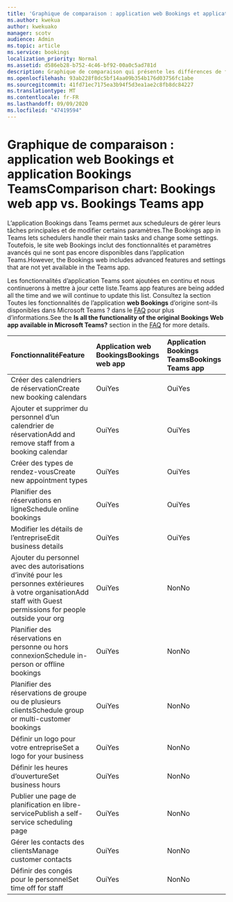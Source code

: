 ```yaml
---
title: 'Graphique de comparaison : application web Bookings et application Bookings Teams'
ms.author: kwekua
author: kwekuako
manager: scotv
audience: Admin
ms.topic: article
ms.service: bookings
localization_priority: Normal
ms.assetid: d586eb28-b752-4c46-bf92-00a0c5ad781d
description: Graphique de comparaison qui présente les différences de fonctionnalités entre l’application web Bookings et l’application Bookings Teams.
ms.openlocfilehash: 93ab228f8dc5bf14aa09b354b176d03756fc1abe
ms.sourcegitcommit: 41fd71ec7175ea3b94f5d3ea1ae2c8fb8dc84227
ms.translationtype: MT
ms.contentlocale: fr-FR
ms.lasthandoff: 09/09/2020
ms.locfileid: "47419594"
---
```

# <a name="comparison-chart-bookings-web-app-vs-bookings-teams-app"></a><span data-ttu-id="e62fc-103">Graphique de comparaison : application web Bookings et application Bookings Teams</span><span class="sxs-lookup"><span data-stu-id="e62fc-103">Comparison chart: Bookings web app vs. Bookings Teams app</span></span>

<span data-ttu-id="e62fc-104">L’application Bookings dans Teams permet aux scheduleurs de gérer leurs tâches principales et de modifier certains paramètres.</span><span class="sxs-lookup"><span data-stu-id="e62fc-104">The Bookings app in Teams lets schedulers handle their main tasks and change some settings.</span></span> <span data-ttu-id="e62fc-105">Toutefois, le site web Bookings inclut des fonctionnalités et paramètres avancés qui ne sont pas encore disponibles dans l’application Teams.</span><span class="sxs-lookup"><span data-stu-id="e62fc-105">However, the Bookings web includes advanced features and settings that are not yet available in the Teams app.</span></span>

<span data-ttu-id="e62fc-106">Les fonctionnalités d’application Teams sont ajoutées en continu et nous continuerons à mettre à jour cette liste.</span><span class="sxs-lookup"><span data-stu-id="e62fc-106">Teams app features are being added all the time and we will continue to update this list.</span></span> <span data-ttu-id="e62fc-107">Consultez la section Toutes les fonctionnalités de l’application **web Bookings** d’origine sont-ils disponibles dans Microsoft Teams ? dans le [FAQ](bookings-faq.md) pour plus d’informations.</span><span class="sxs-lookup"><span data-stu-id="e62fc-107">See the **Is all the functionality of the original Bookings Web app available in Microsoft Teams?** section in the [FAQ](bookings-faq.md) for more details.</span></span>

| <span data-ttu-id="e62fc-108">Fonctionnalité</span><span class="sxs-lookup"><span data-stu-id="e62fc-108">Feature</span></span> | <span data-ttu-id="e62fc-109">Application web Bookings</span><span class="sxs-lookup"><span data-stu-id="e62fc-109">Bookings web app</span></span> | <span data-ttu-id="e62fc-110">Application Bookings Teams</span><span class="sxs-lookup"><span data-stu-id="e62fc-110">Bookings Teams app</span></span> |
|:---|:---|:---|
| <span data-ttu-id="e62fc-111">Créer des calendriers de réservation</span><span class="sxs-lookup"><span data-stu-id="e62fc-111">Create new booking calendars</span></span> | <span data-ttu-id="e62fc-112">Oui</span><span class="sxs-lookup"><span data-stu-id="e62fc-112">Yes</span></span> | <span data-ttu-id="e62fc-113">Oui</span><span class="sxs-lookup"><span data-stu-id="e62fc-113">Yes</span></span> |
| <span data-ttu-id="e62fc-114">Ajouter et supprimer du personnel d’un calendrier de réservation</span><span class="sxs-lookup"><span data-stu-id="e62fc-114">Add and remove staff from a booking calendar</span></span> | <span data-ttu-id="e62fc-115">Oui</span><span class="sxs-lookup"><span data-stu-id="e62fc-115">Yes</span></span> | <span data-ttu-id="e62fc-116">Oui</span><span class="sxs-lookup"><span data-stu-id="e62fc-116">Yes</span></span> |
| <span data-ttu-id="e62fc-117">Créer des types de rendez-vous</span><span class="sxs-lookup"><span data-stu-id="e62fc-117">Create new appointment types</span></span> | <span data-ttu-id="e62fc-118">Oui</span><span class="sxs-lookup"><span data-stu-id="e62fc-118">Yes</span></span> | <span data-ttu-id="e62fc-119">Oui</span><span class="sxs-lookup"><span data-stu-id="e62fc-119">Yes</span></span> |
| <span data-ttu-id="e62fc-120">Planifier des réservations en ligne</span><span class="sxs-lookup"><span data-stu-id="e62fc-120">Schedule online bookings</span></span> | <span data-ttu-id="e62fc-121">Oui</span><span class="sxs-lookup"><span data-stu-id="e62fc-121">Yes</span></span> | <span data-ttu-id="e62fc-122">Oui</span><span class="sxs-lookup"><span data-stu-id="e62fc-122">Yes</span></span> |
| <span data-ttu-id="e62fc-123">Modifier les détails de l’entreprise</span><span class="sxs-lookup"><span data-stu-id="e62fc-123">Edit business details</span></span> | <span data-ttu-id="e62fc-124">Oui</span><span class="sxs-lookup"><span data-stu-id="e62fc-124">Yes</span></span> | <span data-ttu-id="e62fc-125">Oui</span><span class="sxs-lookup"><span data-stu-id="e62fc-125">Yes</span></span> |
| <span data-ttu-id="e62fc-126">Ajouter du personnel avec des autorisations d’invité pour les personnes extérieures à votre organisation</span><span class="sxs-lookup"><span data-stu-id="e62fc-126">Add staff with Guest permissions for people outside your org</span></span> | <span data-ttu-id="e62fc-127">Oui</span><span class="sxs-lookup"><span data-stu-id="e62fc-127">Yes</span></span> | <span data-ttu-id="e62fc-128">Non</span><span class="sxs-lookup"><span data-stu-id="e62fc-128">No</span></span> |
| <span data-ttu-id="e62fc-129">Planifier des réservations en personne ou hors connexion</span><span class="sxs-lookup"><span data-stu-id="e62fc-129">Schedule in-person or offline bookings</span></span> | <span data-ttu-id="e62fc-130">Oui</span><span class="sxs-lookup"><span data-stu-id="e62fc-130">Yes</span></span> | <span data-ttu-id="e62fc-131">Non</span><span class="sxs-lookup"><span data-stu-id="e62fc-131">No</span></span> |
| <span data-ttu-id="e62fc-132">Planifier des réservations de groupe ou de plusieurs clients</span><span class="sxs-lookup"><span data-stu-id="e62fc-132">Schedule group or multi-customer bookings</span></span> | <span data-ttu-id="e62fc-133">Oui</span><span class="sxs-lookup"><span data-stu-id="e62fc-133">Yes</span></span> | <span data-ttu-id="e62fc-134">Non</span><span class="sxs-lookup"><span data-stu-id="e62fc-134">No</span></span> |
| <span data-ttu-id="e62fc-135">Définir un logo pour votre entreprise</span><span class="sxs-lookup"><span data-stu-id="e62fc-135">Set a logo for your business</span></span> | <span data-ttu-id="e62fc-136">Oui</span><span class="sxs-lookup"><span data-stu-id="e62fc-136">Yes</span></span> | <span data-ttu-id="e62fc-137">Non</span><span class="sxs-lookup"><span data-stu-id="e62fc-137">No</span></span> |
| <span data-ttu-id="e62fc-138">Définir les heures d’ouverture</span><span class="sxs-lookup"><span data-stu-id="e62fc-138">Set business hours</span></span> | <span data-ttu-id="e62fc-139">Oui</span><span class="sxs-lookup"><span data-stu-id="e62fc-139">Yes</span></span> | <span data-ttu-id="e62fc-140">Non</span><span class="sxs-lookup"><span data-stu-id="e62fc-140">No</span></span> |
| <span data-ttu-id="e62fc-141">Publier une page de planification en libre-service</span><span class="sxs-lookup"><span data-stu-id="e62fc-141">Publish a self-service scheduling page</span></span> | <span data-ttu-id="e62fc-142">Oui</span><span class="sxs-lookup"><span data-stu-id="e62fc-142">Yes</span></span> | <span data-ttu-id="e62fc-143">Non</span><span class="sxs-lookup"><span data-stu-id="e62fc-143">No</span></span> |
| <span data-ttu-id="e62fc-144">Gérer les contacts des clients</span><span class="sxs-lookup"><span data-stu-id="e62fc-144">Manage customer contacts</span></span> | <span data-ttu-id="e62fc-145">Oui</span><span class="sxs-lookup"><span data-stu-id="e62fc-145">Yes</span></span> | <span data-ttu-id="e62fc-146">Non</span><span class="sxs-lookup"><span data-stu-id="e62fc-146">No</span></span> |
| <span data-ttu-id="e62fc-147">Définir des congés pour le personnel</span><span class="sxs-lookup"><span data-stu-id="e62fc-147">Set time off for staff</span></span> | <span data-ttu-id="e62fc-148">Oui</span><span class="sxs-lookup"><span data-stu-id="e62fc-148">Yes</span></span> | <span data-ttu-id="e62fc-149">Non</span><span class="sxs-lookup"><span data-stu-id="e62fc-149">No</span></span> |
